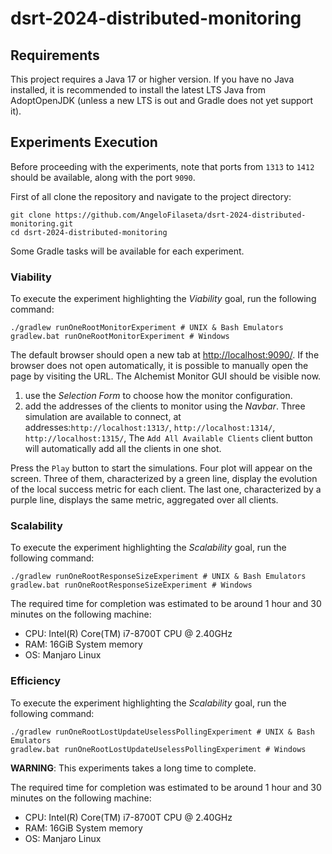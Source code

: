 # dsrt-2024-distributed-monitoring

## Requirements
This project requires a Java 17 or higher version.
If you have no Java installed,
it is recommended to install the latest LTS Java from AdoptOpenJDK (unless a new LTS is out and Gradle does not yet support it).

## Experiments Execution
Before proceeding with the experiments,
note that ports from `1313` to `1412` should be available,
along with the port `9090`.

First of all clone the repository and navigate to the project directory:

```shell
git clone https://github.com/AngeloFilaseta/dsrt-2024-distributed-monitoring.git
cd dsrt-2024-distributed-monitoring
```

Some Gradle tasks will be available for each experiment.

### Viability

To execute the experiment highlighting the *Viability* goal, run the following command:

```shell
./gradlew runOneRootMonitorExperiment # UNIX & Bash Emulators
gradlew.bat runOneRootMonitorExperiment # Windows
```

The default browser should open a new tab at [http://localhost:9090/](http://localhost:9090/).
If the browser does not open automatically, it is possible to manually open the page by visiting the URL.
The Alchemist Monitor GUI should be visible now.

1) use the *Selection Form* to choose how the monitor configuration.
2) add the addresses of the clients to monitor using the *Navbar*. 
  Three simulation are available to connect, at addresses:`http://localhost:1313/`, `http://localhost:1314/`, `http://localhost:1315/`,
  The `Add All Available Clients` client button will automatically add all the clients in one shot.

Press the `Play` button to start the simulations.
Four plot will appear on the screen.
Three of them, characterized by a green line,
display the evolution of the local success metric for each client.
The last one, characterized by a purple line,
displays the same metric,
aggregated over all clients.

### Scalability
To execute the experiment highlighting the *Scalability* goal, run the following command:

```shell
./gradlew runOneRootResponseSizeExperiment # UNIX & Bash Emulators
gradlew.bat runOneRootResponseSizeExperiment # Windows
```

The required time for completion was estimated to be around 1 hour and 30 minutes on the following machine:

- CPU: Intel(R) Core(TM) i7-8700T CPU @ 2.40GHz
- RAM: 16GiB System memory
- OS: Manjaro Linux

### Efficiency

To execute the experiment highlighting the *Scalability* goal, run the following command:

```shell
./gradlew runOneRootLostUpdateUselessPollingExperiment # UNIX & Bash Emulators
gradlew.bat runOneRootLostUpdateUselessPollingExperiment # Windows
```

**WARNING**: This experiments takes a long time to complete.

The required time for completion was estimated to be around 1 hour and 30 minutes on the following machine:

- CPU: Intel(R) Core(TM) i7-8700T CPU @ 2.40GHz
- RAM: 16GiB System memory
- OS: Manjaro Linux
